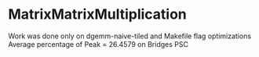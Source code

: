 # MatrixMatrixMultiplication

Work was done only on dgemm-naive-tiled and Makefile flag optimizations
Average percentage of Peak = 26.4579 on Bridges PSC

